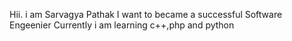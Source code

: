 Hii. i am Sarvagya Pathak 
I want to became a successful Software Engeenier 
Currently i am learning c++,php and python
